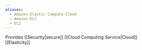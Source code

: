 ```yaml
---
aliases:
  - Amazon Elastic Compute Cloud
  - Amazon EC2
  - EC2
---
```


Provides [[Security|secure]] [[Cloud Computing Service|Cloud]] [[Elasticity]]
